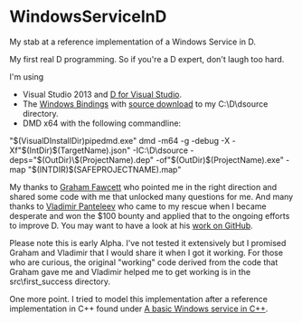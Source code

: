 WindowsServiceInD
=================

My stab at a reference implementation of a Windows Service in D.

My first real D programming. So if you're a D expert, don't laugh too hard.

I'm using 

 - Visual Studio 2013 and [D for Visual Studio][]. 
 - The [Windows Bindings][] with [source download][] to my C:\D\dsource directory. 
 - DMD x64 with the following commandline:
 
"$(VisualDInstallDir)pipedmd.exe" dmd -m64 -g -debug -X -Xf"$(IntDir)\$(TargetName).json" -IC:\D\dsource -deps="$(OutDir)\$(ProjectName).dep" -of"$(OutDir)\$(ProjectName).exe" -map "$(INTDIR)\$(SAFEPROJECTNAME).map"

My thanks to [Graham Fawcett][] who pointed me in the right direction and shared some code with me that unlocked many questions for me. And many thanks to [Vladimir Panteleev][] who came to my rescue when I became desperate and won the $100 bounty and applied that to the ongoing efforts to improve D. You may want to have a look at his [work on GitHub][].

Please note this is early Alpha. I've not tested it extensively but I promised Graham and Vladimir that I would share it when I got it working. For those who are curious, the original "working" code derived from the code that Graham gave me and Vladimir helped me to get working is in the src\first_success directory.

One more point. I tried to model this implementation after a reference implementation in C++ found under [A basic Windows service in C++][].

  [D for Visual Studio]: http://rainers.github.io/visuald/visuald/StartPage.html
  [Windows Bindings]: http://www.dsource.org/projects/bindings/wiki/WindowsApi
  [source download]: http://www.dsource.org/projects/bindings/browser/trunk/win32
  [Graham Fawcett]: http://forum.dlang.org/thread/ji0c24$19nl$1@digitalmars.com
  [Vladimir Panteleev]: http://forum.dlang.org/thread/rdphipetilqcxhriclde@forum.dlang.org
  [work on GitHub]: https://github.com/CyberShadow
  [A basic Windows service in C++]: http://code.msdn.microsoft.com/windowsapps/CppWindowsService-cacf4948
  